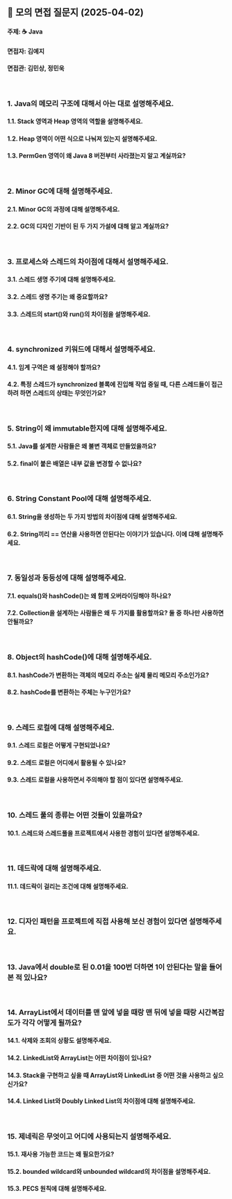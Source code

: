 ## 📌 모의 면접 질문지 (2025-04-02)
#### 주제: ☕ Java
#### 면접자: 김예지
#### 면접관: 김민상, 정민욱

<br>

### 1. Java의 메모리 구조에 대해서 아는 대로 설명해주세요.
#### 1.1. Stack 영역과 Heap 영역의 역할을 설명해주세요.
#### 1.2. Heap 영역이 어떤 식으로 나눠져 있는지 설명해주세요.
#### 1.3. PermGen 영역이 왜 Java 8 버전부터 사라졌는지 알고 계실까요?

<br>

### 2. Minor GC에 대해 설명해주세요.
#### 2.1. Minor GC의 과정에 대해 설명해주세요.
#### 2.2. GC의 디자인 기반이 된 두 가지 가설에 대해 알고 계실까요?

<br>

### 3. 프로세스와 스레드의 차이점에 대해서 설명해주세요.
#### 3.1. 스레드 생명 주기에 대해 설명해주세요.
#### 3.2. 스레드 생명 주기는 왜 중요할까요?
#### 3.3. 스레드의 start()와 run()의 차이점을 설명해주세요.

<br>

### 4. synchronized 키워드에 대해서 설명해주세요.
#### 4.1. 임계 구역은 왜 설정해야 할까요?
#### 4.2. 특정 스레드가 synchronized 블록에 진입해 작업 중일 때, 다른 스레드들이 접근하려 하면 스레드의 상태는 무엇인가요?

<br>

### 5. String이 왜 immutable한지에 대해 설명해주세요.
#### 5.1. Java를 설계한 사람들은 왜 불변 객체로 만들었을까요?
#### 5.2. final이 붙은 배열은 내부 값을 변경할 수 없나요?

<br>

### 6. String Constant Pool에 대해 설명해주세요.
#### 6.1. String을 생성하는 두 가지 방법의 차이점에 대해 설명해주세요.
#### 6.2. String끼리 == 연산을 사용하면 안된다는 이야기가 있습니다. 이에 대해 설명해주세요.

<br>

### 7. 동일성과 동등성에 대해 설명해주세요.
#### 7.1. equals()와 hashCode()는 왜 함께 오버라이딩해야 하나요?
#### 7.2. Collection을 설계하는 사람들은 왜 두 가지를 활용할까요? 둘 중 하나만 사용하면 안될까요?

<br>

### 8. Object의 hashCode()에 대해 설명해주세요.
#### 8.1. hashCode가 변환하는 객체의 메모리 주소는 실제 물리 메모리 주소인가요?
#### 8.2. hashCode를 변환하는 주체는 누구인가요?

<br>

### 9. 스레드 로컬에 대해 설명해주세요.
#### 9.1. 스레드 로컬은 어떻게 구현되었나요?
#### 9.2. 스레드 로컬은 어디에서 활용될 수 있나요?
#### 9.3. 스레드 로컬을 사용하면서 주의해야 할 점이 있다면 설명해주세요.

<br>

### 10. 스레드 풀의 종류는 어떤 것들이 있을까요?
#### 10.1. 스레드와 스레드풀을 프로젝트에서 사용한 경험이 있다면 설명해주세요.

<br>

### 11. 데드락에 대해 설명해주세요.
#### 11.1. 데드락이 걸리는 조건에 대해 설명해주세요.

<br>

### 12. 디자인 패턴을 프로젝트에 직접 사용해 보신 경험이 있다면 설명해주세요.

<br>

### 13. Java에서 double로 된 0.01을 100번 더하면 1이 안된다는 말을 들어본 적 있나요?

<br>

### 14. ArrayList에서 데이터를 맨 앞에 넣을 때랑 맨 뒤에 넣을 때랑 시간복잡도가 각각 어떻게 될까요?
#### 14.1. 삭제와 조회의 상황도 설명해주세요.
#### 14.2. LinkedList와 ArrayList는 어떤 차이점이 있나요?
#### 14.3. Stack을 구현하고 싶을 때 ArrayList와 LinkedList 중 어떤 것을 사용하고 싶으신가요?
#### 14.4. Linked List와 Doubly Linked List의 차이점에 대해 설명해주세요.

<br>

### 15. 제네릭은 무엇이고 어디에 사용되는지 설명해주세요.
#### 15.1. 재사용 가능한 코드는 왜 필요한가요?
#### 15.2. bounded wildcard와 unbounded wildcard의 차이점을 설명해주세요.
#### 15.3. PECS 원칙에 대해 설명해주세요.

